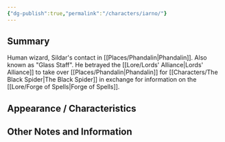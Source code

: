 ```yaml
---
{"dg-publish":true,"permalink":"/characters/iarno/"}
---
```


## Summary
Human wizard, Sildar's contact in [[Places/Phandalin\|Phandalin]].
Also known as "Glass Staff". 
He betrayed the [[Lore/Lords' Alliance\|Lords' Alliance]] to take over [[Places/Phandalin\|Phandalin]] for [[Characters/The Black Spider\|The Black Spider]] in exchange for information on the [[Lore/Forge of Spells\|Forge of Spells]].

## Appearance / Characteristics


## Other Notes and Information